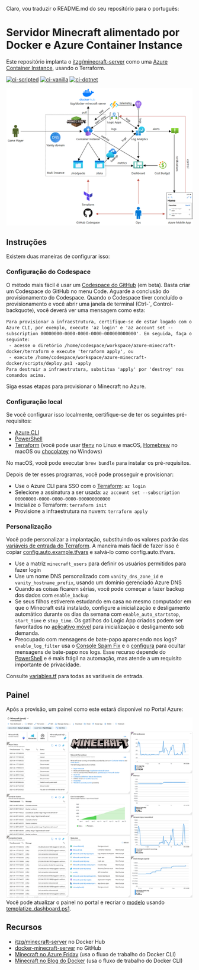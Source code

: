 Claro, vou traduzir o README.md do seu repositório para o português:

# Servidor Minecraft alimentado por Docker e Azure Container Instance
Este repositório implanta o [itzg/minecraft-server](https://hub.docker.com/r/itzg/minecraft-server) como uma [Azure Container Instance](https://azure.microsoft.com/en-us/services/container-instances/), usando o Terraform.

[![ci-scripted](https://github.com/geekzter/azure-minecraft-docker/actions/workflows/ci-scripted.yml/badge.svg)](https://github.com/geekzter/azure-minecraft-docker/actions/workflows/ci-scripted.yml)
[![ci-vanilla](https://github.com/geekzter/azure-minecraft-docker/actions/workflows/ci-vanilla.yml/badge.svg)](https://github.com/geekzter/azure-minecraft-docker/actions/workflows/ci-vanilla.yml)
[![ci-dotnet](https://github.com/geekzter/azure-minecraft-docker/actions/workflows/ci-dotnet.yml/badge.svg)](https://github.com/geekzter/azure-minecraft-docker/actions/workflows/ci-dotnet.yml)

![alt text](./visuals/diagram.png "Diagrama")

## Instruções
Existem duas maneiras de configurar isso:

### Configuração do Codespace
O método mais fácil é usar um [Codespace do GitHub](https://github.com/features/codespaces) (em beta). Basta criar um Codespace do GitHub no menu Code. Aguarde a conclusão do provisionamento do Codespace. Quando o Codespace tiver concluído o provisionamento e você abrir uma janela de terminal (Ctrl-`, Control-backquote), você deverá ver uma mensagem como esta:
```
Para provisionar a infraestrutura, certifique-se de estar logado com o Azure CLI, por exemplo, execute 'az login' e 'az account set --subscription 00000000-0000-0000-0000-000000000000'. Em seguida, faça o seguinte:
 - acesse o diretório /home/codespace/workspace/azure-minecraft-docker/terraform e execute 'terraform apply', ou
 - execute /home/codespace/workspace/azure-minecraft-docker/scripts/deploy.ps1 -apply
Para destruir a infraestrutura, substitua 'apply' por 'destroy' nos comandos acima.
```
Siga essas etapas para provisionar o Minecraft no Azure.

### Configuração local
Se você configurar isso localmente, certifique-se de ter os seguintes pré-requisitos:
- [Azure CLI](http://aka.ms/azure-cli)
- [PowerShell](https://github.com/PowerShell/PowerShell#get-powershell)
- [Terraform](https://www.terraform.io/downloads.html) (você pode usar [tfenv](https://github.com/tfutils/tfenv) no Linux e macOS, [Homebrew](https://github.com/hashicorp/homebrew-tap) no macOS ou [chocolatey](https://chocolatey.org/packages/terraform) no Windows)

No macOS, você pode executar `brew bundle` para instalar os pré-requisitos.

Depois de ter esses programas, você pode prosseguir e provisionar:
- Use o Azure CLI para SSO com o [Terraform](https://registry.terraform.io/providers/hashicorp/azurerm/latest/docs/guides/azure_cli): `az login`
- Selecione a assinatura a ser usada: `az account set --subscription 00000000-0000-0000-0000-000000000000`
- Inicialize o Terraform: `terraform init`
- Provisione a infraestrutura na nuvem: `terraform apply`

### Personalização
Você pode personalizar a implantação, substituindo os valores padrão das [variáveis de entrada do Terraform](https://www.terraform.io/docs/configuration/variables.html). A maneira mais fácil de fazer isso é copiar [config.auto.example.tfvars](./terraform/config.auto.example.tfvars) e salvá-lo como config.auto.tfvars.
- Use a matriz `minecraft_users` para definir os usuários permitidos para fazer login
- Use um nome DNS personalizado com `vanity_dns_zone_id` e `vanity_hostname_prefix`, usando um domínio gerenciado Azure DNS
- Quando as coisas ficarem sérias, você pode começar a fazer backup dos dados com `enable_backup`
- Se seus filhos estiverem estudando em casa no mesmo computador em que o Minecraft está instalado, configure a inicialização e desligamento automático durante os dias da semana com `enable_auto_startstop`, `start_time` e `stop_time`. Os gatilhos do Logic App criados podem ser favoritados no [aplicativo móvel](https://azure.microsoft.com/en-us/features/azure-portal/mobile-app/) para inicialização e desligamento sob demanda.
- Preocupado com mensagens de bate-papo aparecendo nos logs? `enable_log_filter` usa o [Console Spam Fix](https://dev.bukkit.org/projects/console-spam-fix) e o [configura](./minecraft/log-filter/config.yml) para ocultar mensagens de bate-papo nos logs. Esse recurso depende do [PowerShell](https://github.com/PowerShell/PowerShell) e é mais frágil na automação, mas atende a um requisito importante de privacidade.

Consulte [variables.tf](./terraform/variables.tf) para todas as variáveis de entrada.

## Painel
Após a provisão, um painel como este estará disponível no Portal Azure:

![alt text](./visuals/dashboard.png "Painel")
Você pode atualizar o painel no portal e recriar o [modelo](./terraform/dashboard.tpl) usando [templatize_dashboard.ps1](./scripts/templatize_dashboard.ps1).

## Recursos
- [itzg/minecraft-server](https://hub.docker.com/r/itzg/minecraft-server) no Docker Hub
- [docker-minecraft-server](https://github.com/itzg/docker-minecraft-server) no GitHub
- [Minecraft no Azure Friday](https://www.youtube.com/watch?v=2D8FTi-Zvt0) (usa o fluxo de trabalho do Docker CLI)
- [Minecraft no Blog do Docker](https://www.docker.com/blog/deploying-a-minecraft-docker-server-to-the-cloud/) (usa o fluxo de trabalho do Docker CLI)